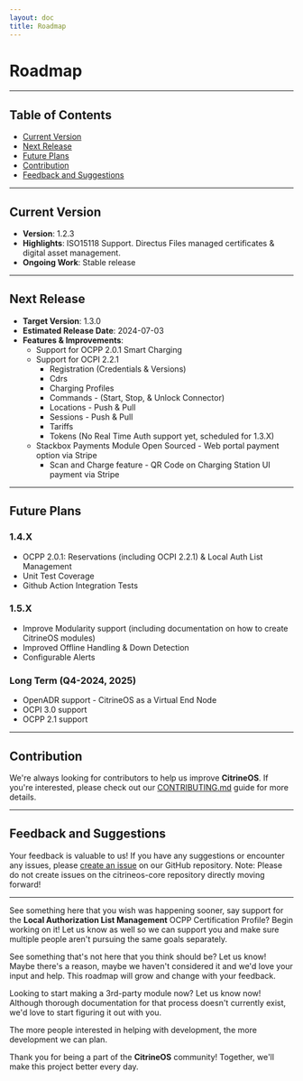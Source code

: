 ```yaml
---
layout: doc
title: Roadmap
---
```


# Roadmap

---

## Table of Contents

- [Current Version](#current-version)
- [Next Release](#next-release)
- [Future Plans](#future-plans)
- [Contribution](#contribution)
- [Feedback and Suggestions](#feedback-and-suggestions)

---

## Current Version

- **Version**: 1.2.3
- **Highlights**: ISO15118 Support. Directus Files managed certificates & digital asset management.
- **Ongoing Work**: Stable release

---

## Next Release

- **Target Version**: 1.3.0
- **Estimated Release Date**: 2024-07-03
- **Features & Improvements**:
  - Support for OCPP 2.0.1 Smart Charging
  - Support for OCPI 2.2.1
    - Registration (Credentials & Versions)
    - Cdrs
    - Charging Profiles
    - Commands - (Start, Stop, & Unlock Connector)
    - Locations - Push & Pull
    - Sessions - Push & Pull
    - Tariffs
    - Tokens (No Real Time Auth support yet, scheduled for 1.3.X)
  - Stackbox Payments Module Open Sourced - Web portal payment option via Stripe
    - Scan and Charge feature - QR Code on Charging Station UI payment via Stripe

---

## Future Plans

### 1.4.X
- OCPP 2.0.1: Reservations (including OCPI 2.2.1) & Local Auth List Management
- Unit Test Coverage
- Github Action Integration Tests

### 1.5.X
- Improve Modularity support (including documentation on how to create CitrineOS modules)
- Improved Offline Handling & Down Detection
- Configurable Alerts

### Long Term (Q4-2024, 2025)
- OpenADR support - CitrineOS as a Virtual End Node
- OCPI 3.0 support
- OCPP 2.1 support

---

## Contribution

We're always looking for contributors to help us improve **CitrineOS**. If you're interested, please check out our [CONTRIBUTING.md](https://github.com/citrineos/citrineos/blob/main/CONTRIBUTING.md) guide for more details.

---

## Feedback and Suggestions

Your feedback is valuable to us! If you have any suggestions or encounter any issues, please [create an issue](https://github.com/citrineos/citrineos/issues) on our GitHub repository. Note: Please do not create issues on the citrineos-core repository directly moving forward!

---

See something here that you wish was happening sooner, say support for the **Local Authorization List Management** OCPP Certification Profile? Begin working on it! Let us know as well so we can support you and make sure multiple people aren't pursuing the same goals separately.

See something that's not here that you think should be? Let us know! Maybe there's a reason, maybe we haven't considered it and we'd love your input and help. This roadmap will grow and change with your feedback.

Looking to start making a 3rd-party module now? Let us know now! Although thorough documentation for that process doesn't currently exist, we'd love to start figuring it out with you.

The more people interested in helping with development, the more development we can plan.

Thank you for being a part of the **CitrineOS** community! Together, we'll make this project better every day.

[Tests]: TESTS.md
